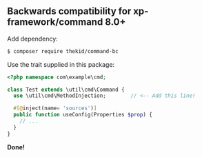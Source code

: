 Backwards compatibility for xp-framework/command 8.0+
-----------------------------------------------------

Add dependency:

```sh
$ composer require thekid/command-bc
```

Use the trait supplied in this package:


```php
<?php namespace com\example\cmd;

class Test extends \util\cmd\Command {
  use \util\cmd\MethodInjection;        // <-- Add this line!

  #[@inject(name= 'sources')]
  public function useConfig(Properties $prop) {
    // ...
  }
}
```

**Done!**